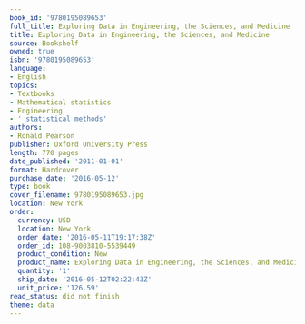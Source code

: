 ```yaml
---
book_id: '9780195089653'
full_title: Exploring Data in Engineering, the Sciences, and Medicine
title: Exploring Data in Engineering, the Sciences, and Medicine
source: Bookshelf
owned: true
isbn: '9780195089653'
language:
- English
topics:
- Textbooks
- Mathematical statistics
- Engineering
- ' statistical methods'
authors:
- Ronald Pearson
publisher: Oxford University Press
length: 770 pages
date_published: '2011-01-01'
format: Hardcover
purchase_date: '2016-05-12'
type: book
cover_filename: 9780195089653.jpg
location: New York
order:
  currency: USD
  location: New York
  order_date: '2016-05-11T19:17:38Z'
  order_id: 108-9003810-5539449
  product_condition: New
  product_name: Exploring Data in Engineering, the Sciences, and Medicine
  quantity: '1'
  ship_date: '2016-05-12T02:22:43Z'
  unit_price: '126.59'
read_status: did not finish
theme: data
---
```



